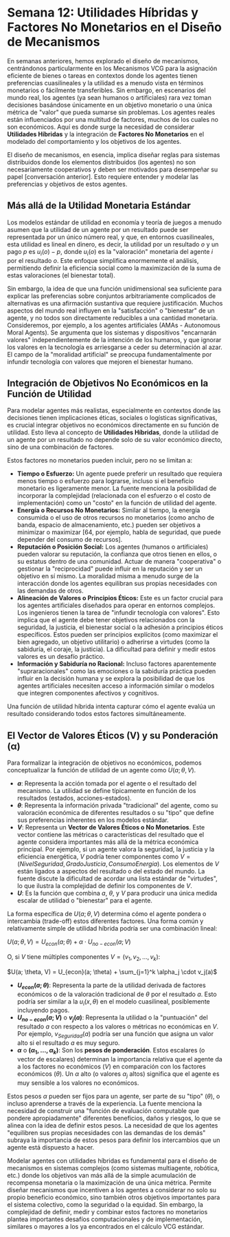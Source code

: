 # Semana 12: Utilidades Híbridas y Factores No Monetarios en el Diseño de Mecanismos

En semanas anteriores, hemos explorado el diseño de mecanismos, centrándonos particularmente en los Mecanismos VCG para la asignación eficiente de bienes o tareas en contextos donde los agentes tienen preferencias cuasilineales y la utilidad es a menudo vista en términos monetarios o fácilmente transferibles. Sin embargo, en escenarios del mundo real, los agentes (ya sean humanos o artificiales) rara vez toman decisiones basándose únicamente en un objetivo monetario o una única métrica de "valor" que pueda sumarse sin problemas. Los agentes reales están influenciados por una multitud de factores, muchos de los cuales no son económicos. Aquí es donde surge la necesidad de considerar **Utilidades Híbridas** y la integración de **Factores No Monetarios** en el modelado del comportamiento y los objetivos de los agentes.

El diseño de mecanismos, en esencia, implica diseñar reglas para sistemas distribuidos donde los elementos distribuidos (los agentes) no son necesariamente cooperativos y deben ser motivados para desempeñar su papel [conversación anterior]. Esto requiere entender y modelar las preferencias y objetivos de estos agentes.

## Más allá de la Utilidad Monetaria Estándar

Los modelos estándar de utilidad en economía y teoría de juegos a menudo asumen que la utilidad de un agente por un resultado puede ser representada por un único número real, y que, en entornos cuasilineales, esta utilidad es lineal en dinero, es decir, la utilidad por un resultado *o* y un pago *p* es $u_i(o) - p$, donde $u_i(o)$ es la "valoración" monetaria del agente *i* por el resultado *o*. Este enfoque simplifica enormemente el análisis, permitiendo definir la eficiencia social como la maximización de la suma de estas valoraciones (el bienestar total).

Sin embargo, la idea de que una función unidimensional sea suficiente para explicar las preferencias sobre conjuntos arbitrariamente complicados de alternativas es una afirmación sustantiva que requiere justificación. Muchos aspectos del mundo real influyen en la "satisfacción" o "bienestar" de un agente, y no todos son directamente reducibles a una cantidad monetaria. Consideremos, por ejemplo, a los agentes artificiales (AMAs - Autonomous Moral Agents). Se argumenta que los sistemas y dispositivos "encarnarán valores" independientemente de la intención de los humanos, y que ignorar los valores en la tecnología es arriesgarse a ceder su determinación al azar. El campo de la "moralidad artificial" se preocupa fundamentalmente por infundir tecnología con valores que mejoren el bienestar humano.

## Integración de Objetivos No Económicos en la Función de Utilidad

Para modelar agentes más realistas, especialmente en contextos donde las decisiones tienen implicaciones éticas, sociales o logísticas significativas, es crucial integrar objetivos no económicos directamente en su función de utilidad. Esto lleva al concepto de **Utilidades Híbridas**, donde la utilidad de un agente por un resultado no depende solo de su valor económico directo, sino de una combinación de factores.

Estos factores no monetarios pueden incluir, pero no se limitan a:

*   **Tiempo o Esfuerzo:** Un agente puede preferir un resultado que requiera menos tiempo o esfuerzo para lograrse, incluso si el beneficio monetario es ligeramente menor. La fuente menciona la posibilidad de incorporar la complejidad (relacionada con el esfuerzo o el costo de implementación) como un "costo" en la función de utilidad del agente.
*   **Energía o Recursos No Monetarios:** Similar al tiempo, la energía consumida o el uso de otros recursos no monetarios (como ancho de banda, espacio de almacenamiento, etc.) pueden ser objetivos a minimizar o maximizar [64, por ejemplo, habla de seguridad, que puede depender del consumo de recursos].
*   **Reputación o Posición Social:** Los agentes (humanos o artificiales) pueden valorar su reputación, la confianza que otros tienen en ellos, o su estatus dentro de una comunidad. Actuar de manera "cooperativa" o gestionar la "reciprocidad" puede influir en la reputación y ser un objetivo en sí mismo. La moralidad misma a menudo surge de la interacción donde los agentes equilibran sus propias necesidades con las demandas de otros.
*   **Alineación de Valores o Principios Éticos:** Este es un factor crucial para los agentes artificiales diseñados para operar en entornos complejos. Los ingenieros tienen la tarea de "infundir tecnología con valores". Esto implica que el agente debe tener objetivos relacionados con la seguridad, la justicia, el bienestar social o la adhesión a principios éticos específicos. Estos pueden ser principios explícitos (como maximizar el bien agregado, un objetivo utilitario) o adherirse a virtudes (como la sabiduría, el coraje, la justicia). La dificultad para definir y medir estos valores es un desafío práctico.
*   **Información y Sabiduría no Racional:** Incluso factores aparentemente "supraracionales" como las emociones o la sabiduría práctica pueden influir en la decisión humana y se explora la posibilidad de que los agentes artificiales necesiten acceso a información similar o modelos que integren componentes afectivos y cognitivos.

Una función de utilidad híbrida intenta capturar cómo el agente evalúa un resultado considerando todos estos factores simultáneamente.

## El Vector de Valores Éticos (V) y su Ponderación (α)

Para formalizar la integración de objetivos no económicos, podemos conceptualizar la función de utilidad de un agente como $U(a; \theta, V)$.

*   **$a$**: Representa la acción tomada por el agente o el resultado del mecanismo. La utilidad se define típicamente en función de los resultados (estados, acciones-estados).
*   **$\theta$**: Representa la información privada "tradicional" del agente, como su valoración económica de diferentes resultados o su "tipo" que define sus preferencias inherentes en los modelos estándar.
*   **$V$**: Representa un **Vector de Valores Éticos o No Monetarios**. Este vector contiene las métricas o características del resultado que el agente considera importantes más allá de la métrica económica principal. Por ejemplo, si un agente valora la seguridad, la justicia y la eficiencia energética, $V$ podría tener componentes como $V = (NivelSeguridad, GradoJusticia, ConsumoEnergia)$. Los elementos de $V$ están ligados a aspectos del resultado o del estado del mundo. La fuente discute la dificultad de acordar una lista estándar de "virtudes", lo que ilustra la complejidad de definir los componentes de $V$.
*   **$U$**: Es la función que combina $a$, $\theta$, y $V$ para producir una única medida escalar de utilidad o "bienestar" para el agente.

La forma específica de $U(a; \theta, V)$ determina cómo el agente pondera o intercambia (trade-off) estos diferentes factores. Una forma común y relativamente simple de utilidad híbrida podría ser una combinación lineal:

$U(a; \theta, V) = U_{econ}(a; \theta) + \alpha \cdot U_{no-econ}(a; V)$

O, si $V$ tiene múltiples componentes $V = (v_1, v_2, ..., v_k)$:

$U(a; \theta, V) = U_{econ}(a; \theta) + \sum_{j=1}^k \alpha_j \cdot v_j(a)$

*   **$U_{econ}(a; \theta)$**: Representa la parte de la utilidad derivada de factores económicos o de la valoración tradicional de $\theta$ por el resultado $a$. Esto podría ser similar a la $u_i(x, \theta)$ en el modelo cuasilineal, posiblemente incluyendo pagos.
*   **$U_{no-econ}(a; V)$** o **$v_j(a)$**: Representa la utilidad o la "puntuación" del resultado $a$ con respecto a los valores o métricas no económicas en $V$. Por ejemplo, $v_{Seguridad}(a)$ podría ser una función que asigna un valor alto si el resultado $a$ es muy seguro.
*   **$\alpha$** o **$(\alpha_1, ..., \alpha_k)$**: Son los **pesos de ponderación**. Estos escalares (o vector de escalares) determinan la importancia relativa que el agente da a los factores no económicos ($V$) en comparación con los factores económicos ($\theta$). Un $\alpha$ alto (o valores $\alpha_j$ altos) significa que el agente es muy sensible a los valores no económicos.

Estos pesos $\alpha$ pueden ser fijos para un agente, ser parte de su "tipo" ($\theta$), o incluso aprenderse a través de la experiencia. La fuente menciona la necesidad de construir una "función de evaluación computable que pondere apropiadamente" diferentes beneficios, daños y riesgos, lo que se alinea con la idea de definir estos pesos. La necesidad de que los agentes "equilibren sus propias necesidades con las demandas de los demás" subraya la importancia de estos pesos para definir los intercambios que un agente está dispuesto a hacer.

Modelar agentes con utilidades híbridas es fundamental para el diseño de mecanismos en sistemas complejos (como sistemas multiagente, robótica, etc.) donde los objetivos van más allá de la simple acumulación de recompensa monetaria o la maximización de una única métrica. Permite diseñar mecanismos que incentiven a los agentes a considerar no solo su propio beneficio económico, sino también otros objetivos importantes para el sistema colectivo, como la seguridad o la equidad. Sin embargo, la complejidad de definir, medir y combinar estos factores no monetarios plantea importantes desafíos computacionales y de implementación, similares o mayores a los ya encontrados en el cálculo VCG estándar.
